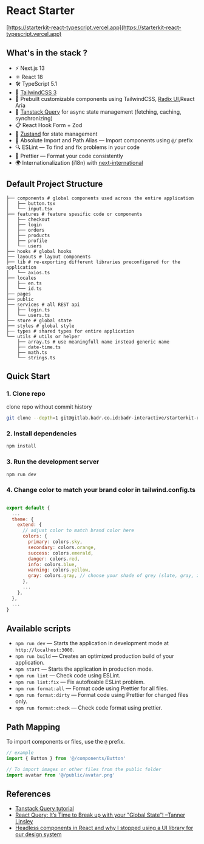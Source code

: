 # React Starter

[https://starterkit-react-typescript.vercel.app](https://starterkit-react-typescript.vercel.app)

## What's in the stack ?

- ⚡️ Next.js 13
- ⚛️ React 18
- 🛠️ TypeScript 5.1
- 🎨 [TailwindCSS 3](https://tailwindcss.com)
- 💎 Prebuilt customizable components using TailwindCSS, [Radix UI](https://www.radix-ui.com/),React Aria
- 🚀 [Tanstack Query](https://tanstack.com/query) for async state management (fetching, caching, synchronizing)
- 📋 React Hook Form + Zod 
- 💾 [Zustand](https://zustand-demo.pmnd.rs) for state management
- 📁 Absolute Import and Path Alias — Import components using `@/` prefix
- 🔍 ESLint — To find and fix problems in your code
- 📝 Prettier — Format your code consistently
- 🌍 Internationalization (i18n) with [next-international](https://github.com/QuiiBz/next-international) 

## Default Project Structure

```md.
├── components # global components used across the entire application
│   ├── button.tsx
│   └── input.tsx
├── features # feature spesific code or components
│   ├── checkout
│   ├── login
│   ├── orders
│   ├── products
│   ├── profile
│   └── users
├── hooks # global hooks
├── layouts # layout components
├── lib # re-exporting different libraries preconfigured for the application
│   └── axios.ts
├── locales
│   ├── en.ts
│   └── id.ts
├── pages
├── public
├── services # all REST api 
│   ├── login.ts
│   └── users.ts
├── store # global state
├── styles # global style
├── types # shared types for entire application
└── utils # utils or helper
    ├── array.ts # use meaningfull name instead generic name
    ├── date-time.ts
    ├── math.ts
    └── strings.ts

```

## Quick Start

### 1. Clone repo

clone repo without commit history

```bash
git clone --depth=1 git@gitlab.badr.co.id:badr-interactive/starterkit-react-typescript.git my-project-name
```

### 2. Install dependencies

```bash
npm install
```

### 3. Run the development server

```bash
npm run dev
```

### 4. Change color to match your brand color in tailwind.config.ts

```javascript

export default {
  ...  
  theme: {
    extend: {
      // adjust color to match brand color here
      colors: {
        primary: colors.sky,
        secondary: colors.orange,
        success: colors.emerald,
        danger: colors.red,
        info: colors.blue,
        warning: colors.yellow,
        gray: colors.gray, // choose your shade of grey (slate, gray, zinc, neutral, stone)
      },
      ...
    },
  },
  ...
} 
```

## Available scripts

- `npm run dev` — Starts the application in development mode at `http://localhost:3000`.
- `npm run build` — Creates an optimized production build of your application.
- `npm start` — Starts the application in production mode.
- `npm run lint` — Check code using ESLint.
- `npm run lint:fix` — Fix autofixable ESLint problem.
- `npm run format:all` — Format code using Prettier for all files.
- `npm run format:dirty` — Format code using Prettier for changed files only.
- `npm run format:check` — Check code format using prettier.

## Path Mapping

To import components or files, use the `@` prefix.

```jsx
// example
import { Button } from '@/components/Button'

// To import images or other files from the public folder
import avatar from '@/public/avatar.png'
```

## References

- [Tanstack Query tutorial](https://www.youtube.com/watch?v=r8Dg0KVnfMA)
- [React Query: It’s Time to Break up with your "Global State”! –Tanner Linsley](https://www.youtube.com/watch?v=seU46c6Jz7E)
- [Headless components in React and why I stopped using a UI library for our design system](https://medium.com/@nirbenyair/headless-components-in-react-and-why-i-stopped-using-ui-libraries-a8208197c268)
